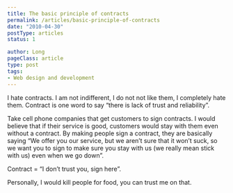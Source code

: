 ```yaml
---
title: The basic principle of contracts
permalink: /articles/basic-principle-of-contracts
date: "2010-04-30"
postType: articles
status: 1

author: Long
pageClass: article
type: post
tags:
- Web design and development
---
```


I hate contracts. I am not indifferent, I do not not like them, I completely hate them. Contract is one word to say “there is lack of trust and reliability”.

Take cell phone companies that get customers to sign contracts. I would believe that if their service is good, customers would stay with them even without a contract. By making people sign a contract, they are basically saying “We offer you our service, but we aren’t sure that it won’t suck, so we want you to sign to make sure you stay with us (we really mean stick with us) even when we go down”.

Contract = “I don’t trust you, sign here”.

Personally, I would kill people for food, you can trust me on that.

